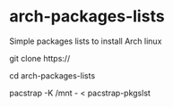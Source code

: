 # arch-packages-lists
Simple packages lists to install Arch linux

git clone https://

cd arch-packages-lists

pacstrap -K /mnt - < pacstrap-pkgslst
